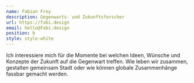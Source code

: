 ```yaml
---
name: Fabian Frey
description: Gegenwarts- und Zukunftsforscher
url: https://fabi.design
email: hello@fabi.design
position: b
style: style-white
---
```

<!-- Description here. Not too much text plsz. -->
Ich interessiere mich für die Momente bei welchen Ideen, Wünsche und Konzepte der Zukunft auf die Gegenwart treffen. Wie leben wir zusammen, gestalten gemeinsam Stadt oder wie können globale Zusammenhänge fassbar gemacht werden.